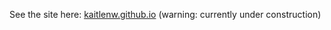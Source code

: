 See the site here: [kaitlenw.github.io](kaitlenw.github.io) (warning: currently under construction)
